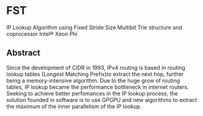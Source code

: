 # FST
IP Lookup Algorithm using Fixed Stride Size Multibit Trie structure and coprocessor Intel® Xeon Phi 

## Abstract
Since the development of CIDR in 1993, IPv4 routing is based in routing lookup tables
(Longest Matching Prefix)to extract the next hop, further being a memory-intensive algorithm. 
Due to the huge grow of routing tables, IP lookup became the performance bottleneck in internet routers.
Seeking to achieve better perfomances in the IP lookup process, the solution founded in software 
is to use GPGPU and new algorithms to extract the maximum of the inner parallelism of the IP lookup.
